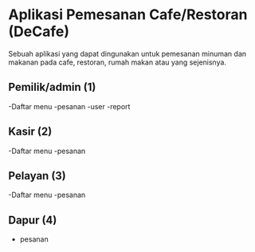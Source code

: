 # Aplikasi Pemesanan Cafe/Restoran (DeCafe)
Sebuah aplikasi yang dapat dingunakan untuk pemesanan minuman dan makanan pada cafe, restoran, rumah makan atau yang sejenisnya.

## Pemilik/admin (1)
 -Daftar menu
 -pesanan
 -user
 -report
## Kasir (2)
 -Daftar menu
 -pesanan
## Pelayan (3)
 -Daftar menu
 -pesanan

## Dapur (4)
 - pesanan
 